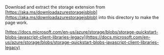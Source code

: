 Download and extract the storage extension from [https://aka.ms/downloadazurestoragejsblob](https://aka.ms/downloadazurestoragejsblob) into this directory to make the page work.

[https://docs.microsoft.com/en-us/azure/storage/blobs/storage-quickstart-blobs-javascript-client-libraries-legacy](https://docs.microsoft.com/en-us/azure/storage/blobs/storage-quickstart-blobs-javascript-client-libraries-legacy)